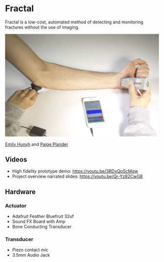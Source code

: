# Fractal
Fractal is a low-cost, automated method of detecting and monitoring fractures without the use of imaging.

![mainshot.JPG](README_images/mainshot.JPG)

[Emily Hunyh](https://www.linkedin.com/in/emily-h/) and [Paige Plander](https://www.linkedin.com/in/paigeplander/)


## Videos
- High fidelity prototype demo: https://youtu.be/3RDxQpScMgw
- Project overview narrated slides: https://youtu.be/Qr-Yz82CwG8


## Hardware
### Actuator
- Adafruit Feather Bluefruit 32uf
- Sound FX Board with Amp
- Bone Conducting Transducer


### Transducer
- Piezo contact mic
- 3.5mm Audio Jack
